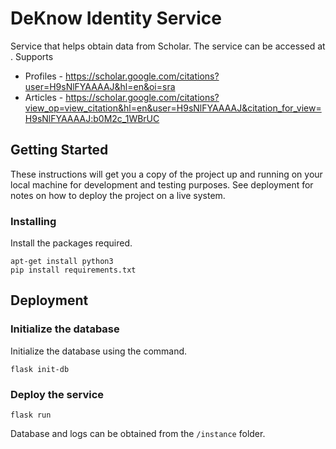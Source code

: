 # DeKnow Identity Service

Service that helps obtain data from Scholar. The service can be accessed at . Supports
* Profiles - https://scholar.google.com/citations?user=H9sNlFYAAAAJ&hl=en&oi=sra
* Articles - https://scholar.google.com/citations?view_op=view_citation&hl=en&user=H9sNlFYAAAAJ&citation_for_view=H9sNlFYAAAAJ:b0M2c_1WBrUC

## Getting Started

These instructions will get you a copy of the project up and running on your local machine for development and testing purposes. See deployment for notes on how to deploy the project on a live system.

### Installing

Install the packages required.

```
apt-get install python3
pip install requirements.txt
```

## Deployment

### Initialize the database

Initialize the database using the command.

```
flask init-db
```

### Deploy the service

```
flask run
```

Database and logs can be obtained from the ```/instance``` folder.